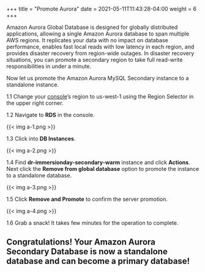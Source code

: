 +++
title = "Promote Aurora"
date =  2021-05-11T11:43:28-04:00
weight = 6
+++

Amazon Aurora Global Database is designed for globally distributed applications, allowing a single Amazon Aurora database to span multiple AWS regions. It replicates your data with no impact on database performance, enables fast local reads with low latency in each region, and provides disaster recovery from region-wide outages. In disaster recovery situations, you can promote a secondary region to take full read-write responsibilities in under a minute.

Now let us promote the Amazon Aurora MySQL Secondary instance to a standalone instance.

1.1 Change your [console](https://us-west-1.console.aws.amazon.com/console)’s region to us-west-1 using the Region Selector in the upper right corner.

1.2 Navigate to **RDS** in the console.

{{< img a-1.png >}}

1.3 Click into **DB Instances**.

{{< img a-2.png >}}

1.4 Find **dr-immersionday-secondary-warm** instance and click **Actions**. Next click the **Remove from global database** option to promote the instance to a standalone database.

{{< img a-3.png >}}

1.5 Click **Remove and Promote** to confirm the server promotion.

{{< img a-4.png >}}

1.6 Grab a snack! It takes few minutes for the operation to complete.

## Congratulations! Your Amazon Aurora Secondary Database is now a standalone database and can become a primary database!
